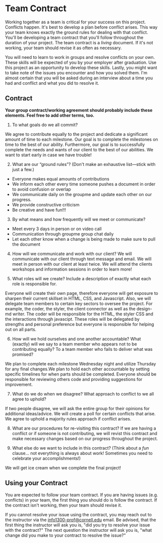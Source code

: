 # Team Contract

Working together as a team is critical for your success on this project. Conflicts happen. It's best to develop a plan before conflict arises. This way your team knows exactly the ground rules for dealing with that conflict. You'll be developing a team contract that you'll follow throughout the duration of your project. The team contract is a *living* document. If it's not working, your team should revise it as often as necessary.

You will need to learn to work in groups and resolve conflicts on your own. These skills will be expected of you by your employer after graduation. Use this project as an opportunity to develop these skills. Lastly, you might want to take note of the issues you encounter and how you solved them. I'm almost certain that you will be asked during an interview about a time you had and conflict and what you did to resolve it.

## Contract

**Your group contract/working agreement should probably include these elements. Feel free to add other terms, too.**

1. To what goals do we all commit?

We agree to contribute equally to the project and dedicate a significant amount of time to each milestone. Our goal is to complete the milestones on time to the best of our ability. Furthermore, our goal is to successfully  complete the needs and wants of our client to the best of our abilities. We want to start early in case we have trouble!


2. What are our “ground rules”? (Don't make an exhaustive list—stick with just a few.)

- Everyone makes equal amounts of contributions
- We inform each other every time someone pushes a document in order to avoid confusion or overlap
- We communicate daily on the groupme and update each other on our progress.
- We provide constructive criticism
- Be creative and have fun!!!


3. By what means and how frequently will we meet or communicate?
- Meet every 3 days in person or on video call
- Communication through groupme group chat daily
- Let each other know when a change is being made to make sure to pull the document


4. How will we communicate and work with our client?
We will communicate with our client through text message and email. We will meet in person with our client at least twice. We will attend the clients workshops and information sessions in order to learn more!


5. What roles will we create? Include a description of exactly what each role is responsible for.

Everyone will create their own page, therefore everyone will get exposure to sharpen their current skillset in  HTML, CSS, and Javascript. Also, we will delegate team members to certain key sectors to oversee the project. For example, the coder, the styler, the client connector as well as the design-md writer. The coder will be responsible for the HTML, the styler CSS and the interactions through javascipt. These roles will be delegated by strengths and personal preference but everyone is responsible for helping out on all parts.


6. How will we hold ourselves and one another accountable? What (exactly) will we say to a team member who appears not to be contributing equally? To a team member who fails to deliver what was promised?

We plan to complete each milestone Wednesday night and utilize Thursday for any final changes.We plan to hold each other accountable by setting specific timelines for when parts should be completed. Everyone should be responsible for reviewing others code and providing suggestions for improvement.


7. What do we do when we disagree? What approach to conflict to we all agree to uphold?

If two people disagree, we will ask the entire group for their opinions for additional ideas/advice. We will create a poll for certain conflicts that arise. We agree to uphold a majority rules approach if conflict arises.


8. What are our procedures for re-visiting this contract?
If we are having a conflict or if someone is not contributing, we will revist this contract and make necessary changes based on our progress throughout the project.

9. What else do we want to include in this contract? (Think about a *fun* clause... not everything is always about work! Sometimes you need to celebrate your accomplishments!)

We will get ice cream when we complete the final project!


## Using your Contract

You are expected to follow your team contract. If you are having issues (e.g. conflicts) in your team, the first thing you should do is follow the contract. If the contract isn't working, then your team should revise it.

If you cannot resolve your issue using the contract, you may reach out to the instructor via the <info1300-prof@cornell.edu> email. Be advised, that the first thing the instructor will ask you is, "did you try to resolve your issue with the contract?" The next question the instructor will ask you is, "what change did you make to your contract to resolve the issue?"
